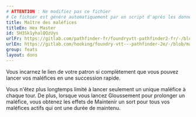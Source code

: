 ```yaml
---
# ATTENTION : Ne modifiez pas ce fichier
# Ce fichier est généré automatiquement par un script d'après les données du module Foundry VTT officiel et de sa traduction
title: Maître des maléfices
titleEn: Hex Master
id: 5H3Sk1yhalQQzUys
urlFr: https://gitlab.com/pathfinder-fr/foundryvtt-pathfinder2-fr/-/blob/master/data/feats/5H3Sk1yhalQQzUys.htm
urlEn: https://gitlab.com/hooking/foundry-vtt---pathfinder-2e/-/blob/master/packs/data/feats.db/hex-master.json
group: feats
layout: dons
---
```

Vous incarnez le lien de votre patron si complètement que vous pouvez lancer vos maléfices en une succession rapide.

Vous n'êtez plus longtemps limité à lancer seulement un unique maléfice à chaque tour. De plus, lorsque vous lancez <a class="entity-link" data-pack="pf2e.spells-srd" data-id="YVK3JUkPVzHIeGXQ" draggable="true">Gloussement</a> pour prolonger un maléfice, vous obtenez les effets de <a class="entity-link" data-pack="pf2e.actionspf2e" data-id="3f5DMFu8fPiqHpRg" draggable="true">Maintenir un sort</a> pour tous vos maléfices actifs qui ont une durée de maintenu.


